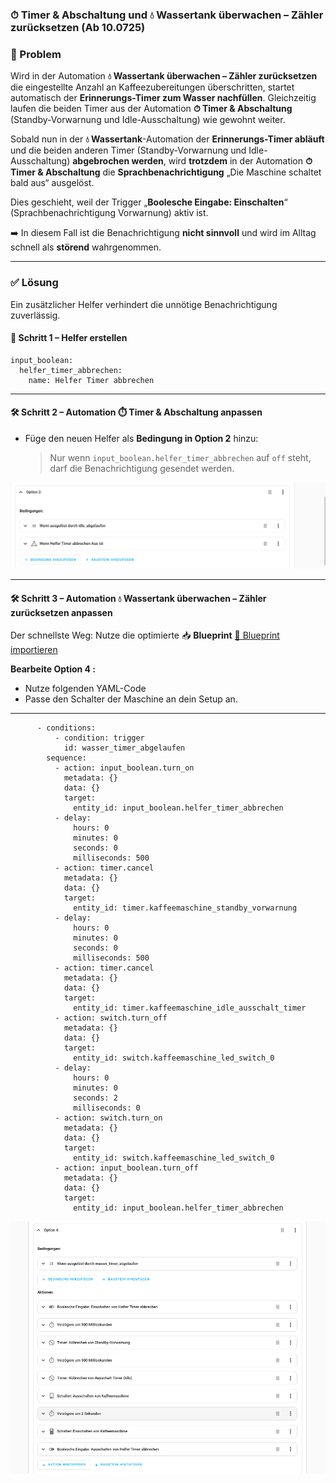 ### ⏱ Timer & Abschaltung und 💧 Wassertank überwachen – Zähler zurücksetzen (Ab 10.0725)

### 🐞 Problem

Wird in der Automation **💧 Wassertank überwachen – Zähler zurücksetzen** die eingestellte Anzahl an Kaffeezubereitungen überschritten, startet automatisch der **Erinnerungs-Timer zum Wasser nachfüllen**. Gleichzeitig laufen die beiden Timer aus der Automation **⏱ Timer & Abschaltung** (Standby-Vorwarnung und Idle-Ausschaltung) wie gewohnt weiter.

Sobald nun in der **💧 Wassertank**-Automation der **Erinnerungs-Timer abläuft** und die beiden anderen Timer (Standby-Vorwarnung und Idle-Ausschaltung) **abgebrochen werden**, wird **trotzdem** in der Automation **⏱ Timer & Abschaltung** die **Sprachbenachrichtigung** „Die Maschine schaltet bald aus“ ausgelöst.  
  
Dies geschieht, weil der Trigger „**Boolesche Eingabe: Einschalten**“ (Sprachbenachrichtigung Vorwarnung) aktiv ist.

➡️ In diesem Fall ist die Benachrichtigung **nicht sinnvoll** und wird im Alltag schnell als **störend** wahrgenommen.

---

### ✅ Lösung

Ein zusätzlicher Helfer verhindert die unnötige Benachrichtigung zuverlässig.

#### 🧩 Schritt 1 – Helfer erstellen

```
input_boolean:
  helfer_timer_abbrechen:
    name: Helfer Timer abbrechen
```

---

#### 🛠 Schritt 2 – Automation ⏱ Timer & Abschaltung anpassen

- Füge den neuen Helfer als **Bedingung in Option 2** hinzu:

  > Nur wenn `input_boolean.helfer_timer_abbrechen` auf `off` steht, darf die Benachrichtigung gesendet werden.

<p align="center">
  <img src="https://github.com/Dajwitt/picture/blob/main/timer%20%26%20abschaltung%20optimiert.png?raw=true" width="600"/>
</p>

---

#### 🛠 Schritt 3 – Automation 💧 Wassertank überwachen – Zähler zurücksetzen anpassen

Der schnellste Weg: Nutze die optimierte 📥 **Blueprint**  [🔗 Blueprint importieren](https://my.home-assistant.io/redirect/blueprint_import/?blueprint_url=https://gist.github.com/Dajwitt/24050e09d1b8b191cce9dfcfa0660ccf)

**Bearbeite Option 4 :** 

- Nutze folgenden YAML-Code
- Passe den Schalter der Maschine an dein Setup an.

---

```
      - conditions:
          - condition: trigger
            id: wasser_timer_abgelaufen
        sequence:
          - action: input_boolean.turn_on
            metadata: {}
            data: {}
            target:
              entity_id: input_boolean.helfer_timer_abbrechen
          - delay:
              hours: 0
              minutes: 0
              seconds: 0
              milliseconds: 500
          - action: timer.cancel
            metadata: {}
            data: {}
            target:
              entity_id: timer.kaffeemaschine_standby_vorwarnung
          - delay:
              hours: 0
              minutes: 0
              seconds: 0
              milliseconds: 500
          - action: timer.cancel
            metadata: {}
            data: {}
            target:
              entity_id: timer.kaffeemaschine_idle_ausschalt_timer
          - action: switch.turn_off
            metadata: {}
            data: {}
            target:
              entity_id: switch.kaffeemaschine_led_switch_0
          - delay:
              hours: 0
              minutes: 0
              seconds: 2
              milliseconds: 0
          - action: switch.turn_on
            metadata: {}
            data: {}
            target:
              entity_id: switch.kaffeemaschine_led_switch_0
          - action: input_boolean.turn_off
            metadata: {}
            data: {}
            target:
              entity_id: input_boolean.helfer_timer_abbrechen
```

<p align="center">
  <img src="https://github.com/Dajwitt/picture/blob/main/wassertank%20optimiert.png?raw=true" width="600"/>
</p>
</p>
